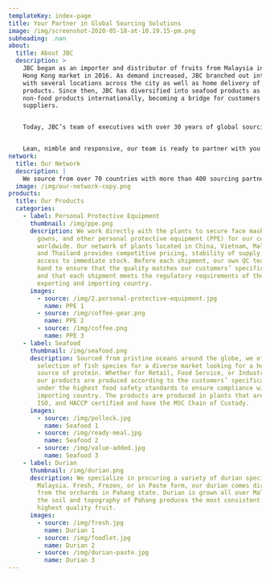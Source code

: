 ```yaml
---
templateKey: index-page
title: Your Partner in Global Sourcing Solutions
image: /img/screenshot-2020-05-18-at-10.19.15-pm.png
subheading: .nan
about:
  title: About JBC
  description: >
    JBC began as an importer and distributor of fruits from Malaysia into the
    Hong Kong market in 2016. As demand increased, JBC branched out into retail
    with several locations across the city as well as home delivery of its
    products. Since then, JBC has diversified into seafood products as well as
    non-food products internationally, becoming a bridge for customers and
    suppliers. 


    Today, JBC’s team of executives with over 30 years of global sourcing and processing experience is uniquely positioned to serve the diverse needs of an international clientele in both food and non-food sectors. Each customer is unique and is focused on its own set of opportunities. With our extensive knowledge in sourcing, processing, R&D, Quality Control, and supply chain management, we work hand in hand with you to help you capitalize on, and profit from those opportunities.


    Lean, nimble and responsive, our team is ready to partner with you to help grow your business.
network:
  title: Our Network
  description: |
    We source from over 70 countries with more than 400 sourcing partners
  image: /img/our-network-copy.png
products:
  title: Our Products
  categories:
    - label: Personal Protective Equipment
      thumbnail: /img/ppe.png
      description: We work directly with the plants to secure face masks, gloves,
        gowns, and other personal protective equipment (PPE) for our customers
        worldwide. Our network of plants located in China, Vietnam, Malaysia,
        and Thailand provides competitive pricing, stability of supply, and
        access to immediate stock. Before each shipment, our own QC team is on
        hand to ensure that the quality matches our customers’ specifications
        and that each shipment meets the regulatory requirements of the
        exporting and importing country.
      images:
        - source: /img/2.personal-protective-equipment.jpg
          name: PPE 1
        - source: /img/coffee-gear.png
          name: PPE 2
        - source: /img/coffee.png
          name: PPE 3
    - label: Seafood
      thumbnail: /img/seafood.png
      description: Sourced from pristine oceans around the globe, we offer a large
        selection of fish species for a diverse market looking for a healthy
        source of protein. Whether for Retail, Food Service, or Industrial use
        our products are produced according to the customers’ specifications and
        under the highest food safety standards to ensure compliance with the
        importing country. The products are produced in plants that are BRC,
        ISO, and HACCP certified and have the MSC Chain of Custody.
      images:
        - source: /img/pollock.jpg
          name: Seafood 1
        - source: /img/ready-meal.jpg
          name: Seafood 2
        - source: /img/value-added.jpg
          name: Seafood 3
    - label: Durian
      thumbnail: /img/durian.png
      description: We specialize in procuring a variety of durian species from
        Malaysia. Fresh, Frozen, or in Paste form, our durian comes directly
        from the orchards in Pahang state. Durian is grown all over Malaysia but
        the soil and topography of Pahang produces the most consistent and
        highest quality fruit.
      images:
        - source: /img/fresh.jpg
          name: Durian 1
        - source: /img/foodlet.jpg
          name: Durian 2
        - source: /img/durian-paste.jpg
          name: Durian 3
---
```

